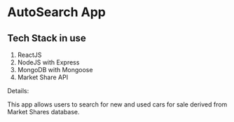 AutoSearch App
=====

## Tech Stack in use
1. ReactJS
2. NodeJS with Express
3. MongoDB with Mongoose
4. Market Share API

Details:

This app allows users to search for new and used cars for sale derived from Market Shares database.
